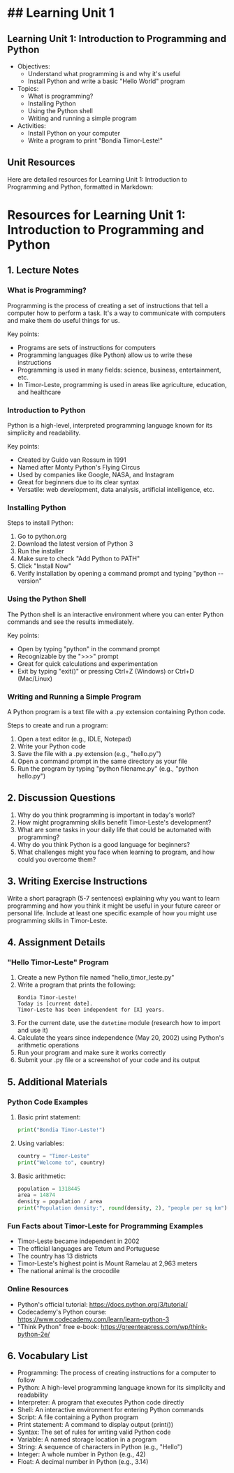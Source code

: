# ## Learning Unit 1

## Learning Unit 1: Introduction to Programming and Python
- Objectives:  
  * Understand what programming is and why it's useful
  * Install Python and write a basic "Hello World" program
- Topics:
  * What is programming? 
  * Installing Python
  * Using the Python shell
  * Writing and running a simple program
- Activities:
  * Install Python on your computer
  * Write a program to print "Bondia Timor-Leste!"

## Unit Resources

Here are detailed resources for Learning Unit 1: Introduction to Programming and Python, formatted in Markdown:

# Resources for Learning Unit 1: Introduction to Programming and Python

## 1. Lecture Notes

### What is Programming?

Programming is the process of creating a set of instructions that tell a computer how to perform a task. It's a way to communicate with computers and make them do useful things for us.

Key points:
- Programs are sets of instructions for computers
- Programming languages (like Python) allow us to write these instructions
- Programming is used in many fields: science, business, entertainment, etc.
- In Timor-Leste, programming is used in areas like agriculture, education, and healthcare

### Introduction to Python

Python is a high-level, interpreted programming language known for its simplicity and readability.

Key points:
- Created by Guido van Rossum in 1991
- Named after Monty Python's Flying Circus
- Used by companies like Google, NASA, and Instagram
- Great for beginners due to its clear syntax
- Versatile: web development, data analysis, artificial intelligence, etc.

### Installing Python

Steps to install Python:
1. Go to python.org
2. Download the latest version of Python 3
3. Run the installer
4. Make sure to check "Add Python to PATH"
5. Click "Install Now"
6. Verify installation by opening a command prompt and typing "python --version"

### Using the Python Shell

The Python shell is an interactive environment where you can enter Python commands and see the results immediately.

Key points:
- Open by typing "python" in the command prompt
- Recognizable by the ">>>" prompt
- Great for quick calculations and experimentation
- Exit by typing "exit()" or pressing Ctrl+Z (Windows) or Ctrl+D (Mac/Linux)

### Writing and Running a Simple Program

A Python program is a text file with a .py extension containing Python code.

Steps to create and run a program:
1. Open a text editor (e.g., IDLE, Notepad)
2. Write your Python code
3. Save the file with a .py extension (e.g., "hello.py")
4. Open a command prompt in the same directory as your file
5. Run the program by typing "python filename.py" (e.g., "python hello.py")

## 2. Discussion Questions

1. Why do you think programming is important in today's world?
2. How might programming skills benefit Timor-Leste's development?
3. What are some tasks in your daily life that could be automated with programming?
4. Why do you think Python is a good language for beginners?
5. What challenges might you face when learning to program, and how could you overcome them?

## 3. Writing Exercise Instructions

Write a short paragraph (5-7 sentences) explaining why you want to learn programming and how you think it might be useful in your future career or personal life. Include at least one specific example of how you might use programming skills in Timor-Leste.

## 4. Assignment Details

### "Hello Timor-Leste" Program

1. Create a new Python file named "hello_timor_leste.py"
2. Write a program that prints the following:
   ```
   Bondia Timor-Leste!
   Today is [current date].
   Timor-Leste has been independent for [X] years.
   ```
3. For the current date, use the `datetime` module (research how to import and use it)
4. Calculate the years since independence (May 20, 2002) using Python's arithmetic operations
5. Run your program and make sure it works correctly
6. Submit your .py file or a screenshot of your code and its output

## 5. Additional Materials

### Python Code Examples

1. Basic print statement:
   ```python
   print("Bondia Timor-Leste!")
   ```

2. Using variables:
   ```python
   country = "Timor-Leste"
   print("Welcome to", country)
   ```

3. Basic arithmetic:
   ```python
   population = 1318445
   area = 14874
   density = population / area
   print("Population density:", round(density, 2), "people per sq km")
   ```

### Fun Facts about Timor-Leste for Programming Examples

- Timor-Leste became independent in 2002
- The official languages are Tetum and Portuguese
- The country has 13 districts
- Timor-Leste's highest point is Mount Ramelau at 2,963 meters
- The national animal is the crocodile

### Online Resources

- Python's official tutorial: https://docs.python.org/3/tutorial/
- Codecademy's Python course: https://www.codecademy.com/learn/learn-python-3
- "Think Python" free e-book: https://greenteapress.com/wp/think-python-2e/

## 6. Vocabulary List

- Programming: The process of creating instructions for a computer to follow
- Python: A high-level programming language known for its simplicity and readability
- Interpreter: A program that executes Python code directly
- Shell: An interactive environment for entering Python commands
- Script: A file containing a Python program
- Print statement: A command to display output (print())
- Syntax: The set of rules for writing valid Python code
- Variable: A named storage location in a program
- String: A sequence of characters in Python (e.g., "Hello")
- Integer: A whole number in Python (e.g., 42)
- Float: A decimal number in Python (e.g., 3.14)